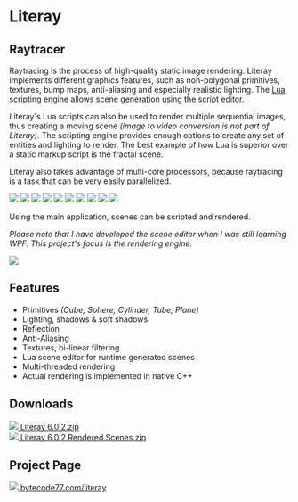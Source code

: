 # Literay

## Raytracer

Raytracing is the process of high-quality static image rendering. Literay implements different graphics features, such as non-polygonal primitives, textures, bump maps, anti-aliasing and especially realistic lighting. The [Lua](https://en.wikipedia.org/wiki/Lua_%28programming_language%29) scripting engine allows scene generation using the script editor.

Literay's Lua scripts can also be used to render multiple sequential images, thus creating a moving scene *(image to video conversion is not part of Literay)*. The scripting engine provides enough options to create any set of entities and lighting to render. The best example of how Lua is superior over a static markup script is the fractal scene.

Literay also takes advantage of multi-core processors, because raytracing is a task that can be very easily parallelized.

[![](https://bytecode77.com/images/pages/literay/001.thumb.jpg)](https://bytecode77.com/images/pages/literay/001.jpg)
[![](https://bytecode77.com/images/pages/literay/002.thumb.jpg)](https://bytecode77.com/images/pages/literay/002.jpg)
[![](https://bytecode77.com/images/pages/literay/003.thumb.jpg)](https://bytecode77.com/images/pages/literay/003.jpg)
[![](https://bytecode77.com/images/pages/literay/004.thumb.jpg)](https://bytecode77.com/images/pages/literay/004.jpg)
[![](https://bytecode77.com/images/pages/literay/005.thumb.jpg)](https://bytecode77.com/images/pages/literay/005.jpg)
[![](https://bytecode77.com/images/pages/literay/006.thumb.jpg)](https://bytecode77.com/images/pages/literay/006.jpg)
[![](https://bytecode77.com/images/pages/literay/007.thumb.jpg)](https://bytecode77.com/images/pages/literay/007.jpg)
[![](https://bytecode77.com/images/pages/literay/008.thumb.jpg)](https://bytecode77.com/images/pages/literay/008.jpg)
[![](https://bytecode77.com/images/pages/literay/009.thumb.jpg)](https://bytecode77.com/images/pages/literay/009.jpg)
[![](https://bytecode77.com/images/pages/literay/010.thumb.jpg)](https://bytecode77.com/images/pages/literay/010.jpg)

Using the main application, scenes can be scripted and rendered.

*Please note that I have developed the scene editor when I was still learning WPF. This project's focus is the rendering engine.*

![](https://bytecode77.com/images/pages/literay/app.jpg)

## Features

- Primitives *(Cube, Sphere, Cylinder, Tube, Plane)*
- Lighting, shadows & soft shadows
- Reflection
- Anti-Aliasing
- Textures, bi-linear filtering
- Lua scene editor for runtime generated scenes
- Multi-threaded rendering
- Actual rendering is implemented in native C++

## Downloads

[![](http://bytecode77.com/public/fileicons/zip.png) Literay 6.0.2.zip](https://bytecode77.com/downloads/Literay%206.0.2.zip)<br />
[![](http://bytecode77.com/public/fileicons/zip.png) Literay 6.0.2 Rendered Scenes.zip](https://bytecode77.com/downloads/Literay%206.0.2%20Rendered%20Scenes.zip)

## Project Page

[![](https://bytecode77.com/public/favicon16.png) bytecode77.com/literay](https://bytecode77.com/literay)